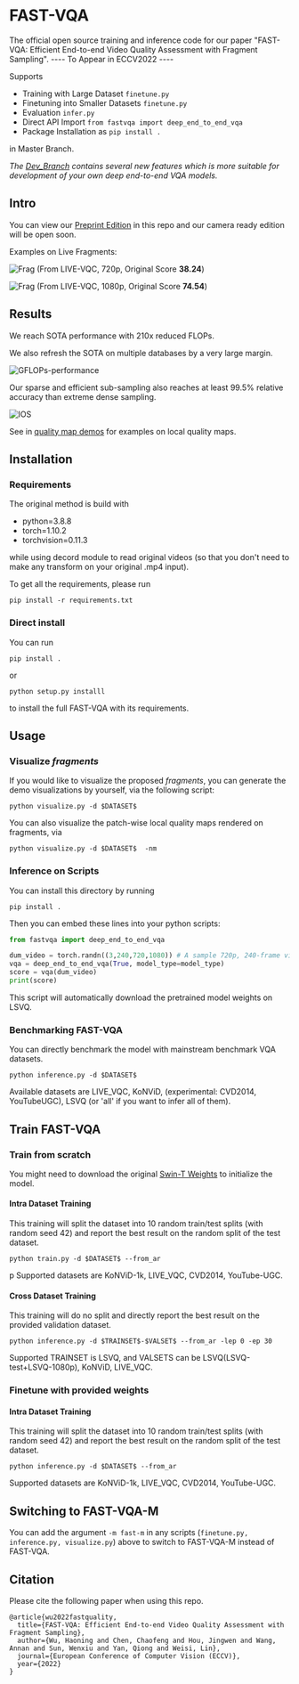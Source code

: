 # FAST-VQA
The official open source training and inference code for our paper "FAST-VQA: Efficient End-to-end Video Quality Assessment with Fragment Sampling".
---- To Appear in ECCV2022 ----

Supports

- Training with Large Dataset ```finetune.py```
- Finetuning into Smaller Datasets ```finetune.py```
- Evaluation ```infer.py```
- Direct API Import ```from fastvqa import deep_end_to_end_vqa```
- Package Installation as ```pip install .```

in Master Branch.

*The [Dev_Branch](https://github.com/TimothyHTimothy/FAST-VQA/tree/dev) contains several new features which is more suitable for development of your own deep end-to-end VQA models.*


## Intro

You can view our [Preprint Edition](FAST_VQA_Paper.pdf) in this repo and our camera ready edition will be open soon.

Examples on Live Fragments:

![Frag](./demos/fr1.gif)
(From LIVE-VQC, 720p, Original Score **38.24**)

![Frag](./demos/fr2.gif)
(From LIVE-VQC, 1080p, Original Score **74.54**)





## Results

We reach SOTA performance with 210x reduced FLOPs.

We also refresh the SOTA on multiple databases by a very large margin.

![GFLOPs-performance](./demos/Results.png)

Our sparse and efficient sub-sampling also reaches at least 99.5% relative accuracy than extreme dense sampling.

![IOS](./demos/impact_on_subsample.png)

See in [quality map demos](./demos/) for examples on local quality maps.


## Installation

### Requirements

The original method is build with

- python=3.8.8
- torch=1.10.2
- torchvision=0.11.3

while using decord module to read original videos (so that you don't need to make any transform on your original .mp4 input).

To get all the requirements, please run

```shell
pip install -r requirements.txt
```

### Direct install

You can run

```shell
pip install .
```

or 

```shell
python setup.py installl
```

to install the full FAST-VQA with its requirements.

## Usage

### Visualize *fragments*

If you would like to visualize the proposed *fragments*, you can generate the demo visualizations by yourself, via the following script:


```shell
python visualize.py -d $DATASET$ 
```

You can also visualize the patch-wise local quality maps rendered on fragments, via 

```shell
python visualize.py -d $DATASET$  -nm
```



### Inference on Scripts

You can install this directory by running

```shell
pip install .
```

Then you can embed these lines into your python scripts:

```python
from fastvqa import deep_end_to_end_vqa

dum_video = torch.randn((3,240,720,1080)) # A sample 720p, 240-frame video
vqa = deep_end_to_end_vqa(True, model_type=model_type)
score = vqa(dum_video)
print(score)
```

This script will automatically download the pretrained model weights on LSVQ.

### Benchmarking FAST-VQA

You can directly benchmark the model with mainstream benchmark VQA datasets.

```shell
python inference.py -d $DATASET$
```

Available datasets are LIVE_VQC, KoNViD, (experimental: CVD2014, YouTubeUGC), LSVQ (or 'all' if you want to infer all of them).



## Train FAST-VQA


### Train from scratch

You might need to download the original [Swin-T Weights](https://github.com/SwinTransformer/storage/releases/download/v1.0.4/swin_tiny_patch244_window877_kinetics400_1k.pth) to initialize the model.


#### Intra Dataset Training

This training will split the dataset into 10 random train/test splits (with random seed 42) and report the best result on the random split of the test dataset. 

```shell
python train.py -d $DATASET$ --from_ar
```
p
Supported datasets are KoNViD-1k, LIVE_VQC, CVD2014, YouTube-UGC.

#### Cross Dataset Training

This training will do no split and directly report the best result on the provided validation dataset.

```shell
python inference.py -d $TRAINSET$-$VALSET$ --from_ar -lep 0 -ep 30
```

Supported TRAINSET is LSVQ, and VALSETS can be LSVQ(LSVQ-test+LSVQ-1080p), KoNViD, LIVE_VQC.


### Finetune with provided weights

#### Intra Dataset Training

This training will split the dataset into 10 random train/test splits (with random seed 42) and report the best result on the random split of the test dataset. 

```shell
python inference.py -d $DATASET$ --from_ar
```

Supported datasets are KoNViD-1k, LIVE_VQC, CVD2014, YouTube-UGC.

## Switching to FAST-VQA-M

You can add the argument `-m fast-m` in any scripts (```finetune.py, inference.py, visualize.py```) above to switch to FAST-VQA-M instead of FAST-VQA.

## Citation

Please cite the following paper when using this repo.

```
@article{wu2022fastquality,
  title={FAST-VQA: Efficient End-to-end Video Quality Assessment with Fragment Sampling},
  author={Wu, Haoning and Chen, Chaofeng and Hou, Jingwen and Wang, Annan and Sun, Wenxiu and Yan, Qiong and Weisi, Lin},
  journal={European Conference of Computer Vision (ECCV)},
  year={2022}
}
```
